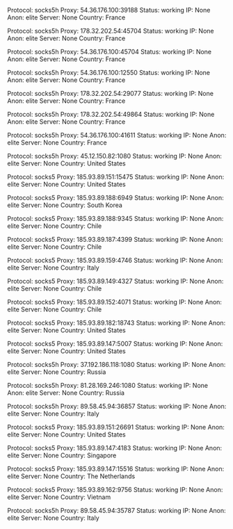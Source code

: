 Protocol: socks5h
Proxy: 54.36.176.100:39188
Status: working
IP: None
Anon: elite
Server: None
Country: France

Protocol: socks5h
Proxy: 178.32.202.54:45704
Status: working
IP: None
Anon: elite
Server: None
Country: France

Protocol: socks5h
Proxy: 54.36.176.100:45704
Status: working
IP: None
Anon: elite
Server: None
Country: France

Protocol: socks5h
Proxy: 54.36.176.100:12550
Status: working
IP: None
Anon: elite
Server: None
Country: France

Protocol: socks5h
Proxy: 178.32.202.54:29077
Status: working
IP: None
Anon: elite
Server: None
Country: France

Protocol: socks5h
Proxy: 178.32.202.54:49864
Status: working
IP: None
Anon: elite
Server: None
Country: France

Protocol: socks5h
Proxy: 54.36.176.100:41611
Status: working
IP: None
Anon: elite
Server: None
Country: France

Protocol: socks5h
Proxy: 45.12.150.82:1080
Status: working
IP: None
Anon: elite
Server: None
Country: United States

Protocol: socks5
Proxy: 185.93.89.151:15475
Status: working
IP: None
Anon: elite
Server: None
Country: United States

Protocol: socks5
Proxy: 185.93.89.188:6949
Status: working
IP: None
Anon: elite
Server: None
Country: South Korea

Protocol: socks5
Proxy: 185.93.89.188:9345
Status: working
IP: None
Anon: elite
Server: None
Country: Chile

Protocol: socks5
Proxy: 185.93.89.187:4399
Status: working
IP: None
Anon: elite
Server: None
Country: Chile

Protocol: socks5
Proxy: 185.93.89.159:4746
Status: working
IP: None
Anon: elite
Server: None
Country: Italy

Protocol: socks5
Proxy: 185.93.89.149:4327
Status: working
IP: None
Anon: elite
Server: None
Country: Chile

Protocol: socks5
Proxy: 185.93.89.152:4071
Status: working
IP: None
Anon: elite
Server: None
Country: Chile

Protocol: socks5
Proxy: 185.93.89.182:18743
Status: working
IP: None
Anon: elite
Server: None
Country: United States

Protocol: socks5
Proxy: 185.93.89.147:5007
Status: working
IP: None
Anon: elite
Server: None
Country: United States

Protocol: socks5h
Proxy: 37.192.186.118:1080
Status: working
IP: None
Anon: elite
Server: None
Country: Russia

Protocol: socks5h
Proxy: 81.28.169.246:1080
Status: working
IP: None
Anon: elite
Server: None
Country: Russia

Protocol: socks5h
Proxy: 89.58.45.94:36857
Status: working
IP: None
Anon: elite
Server: None
Country: Italy

Protocol: socks5
Proxy: 185.93.89.151:26691
Status: working
IP: None
Anon: elite
Server: None
Country: United States

Protocol: socks5
Proxy: 185.93.89.147:4183
Status: working
IP: None
Anon: elite
Server: None
Country: Singapore

Protocol: socks5
Proxy: 185.93.89.147:15516
Status: working
IP: None
Anon: elite
Server: None
Country: The Netherlands

Protocol: socks5
Proxy: 185.93.89.162:9756
Status: working
IP: None
Anon: elite
Server: None
Country: Vietnam

Protocol: socks5h
Proxy: 89.58.45.94:35787
Status: working
IP: None
Anon: elite
Server: None
Country: Italy

